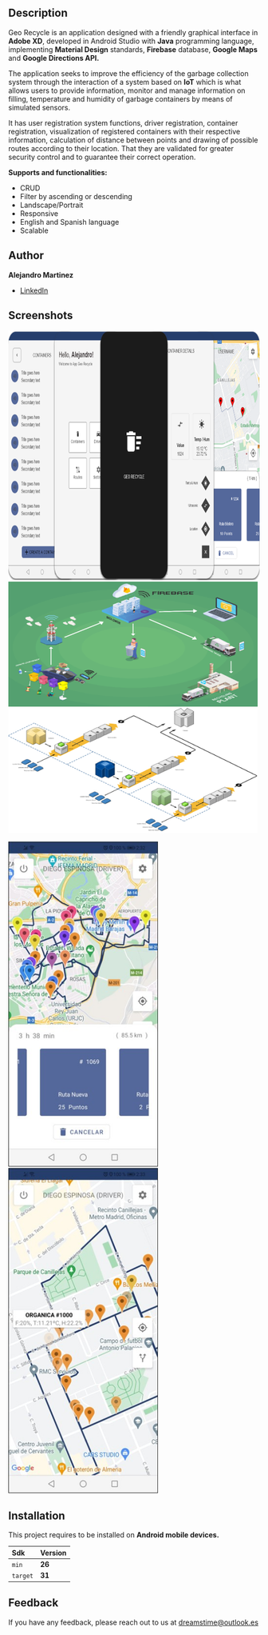 ## Description

Geo Recycle is an application designed with a friendly graphical interface in **Adobe XD**, developed in Android Studio with **Java** programming language, implementing **Material Design** standards, **Firebase** database, **Google Maps** and **Google Directions API.**

The application seeks to improve the efficiency of the garbage collection system through the interaction of a system based on **IoT** which is what allows users to provide information, monitor and manage information on filling, temperature and humidity of garbage containers by means of simulated sensors.

It has user registration system functions, driver registration, container registration, visualization of registered containers with their respective information, calculation of distance between points and drawing of possible routes according to their location. That they are validated for greater security control and to guarantee their correct operation.

**Supports and functionalities:**

* CRUD
* Filter by ascending or descending
* Landscape/Portrait
* Responsive
* English and Spanish language
* Scalable

## Author

**Alejandro Martinez**

* [LinkedIn](https://www.linkedin.com/in/diego-alejandro-martinez-espinosa-571086134)

## Screenshots 

<img src="images/App.png" width="1000" height="500" /> 
<img src="images/StructureIoT2.png" width="500" height="250" /> 
<img src="images/StructureIoT.png" width="500" height="250" /> 

<img src="images/DriverFull.jpg" width="300" height="650" /> <img src="images/DriverExample.jpg" width="300" height="650" /> 

## Installation

This project requires to be installed on **Android mobile devices.** 

| Sdk      | Version      |
| :------- | :----------- |
| `min`    | **26**       |
| `target` | **31**       |

## Feedback

If you have any feedback, please reach out to us at dreamstime@outlook.es
